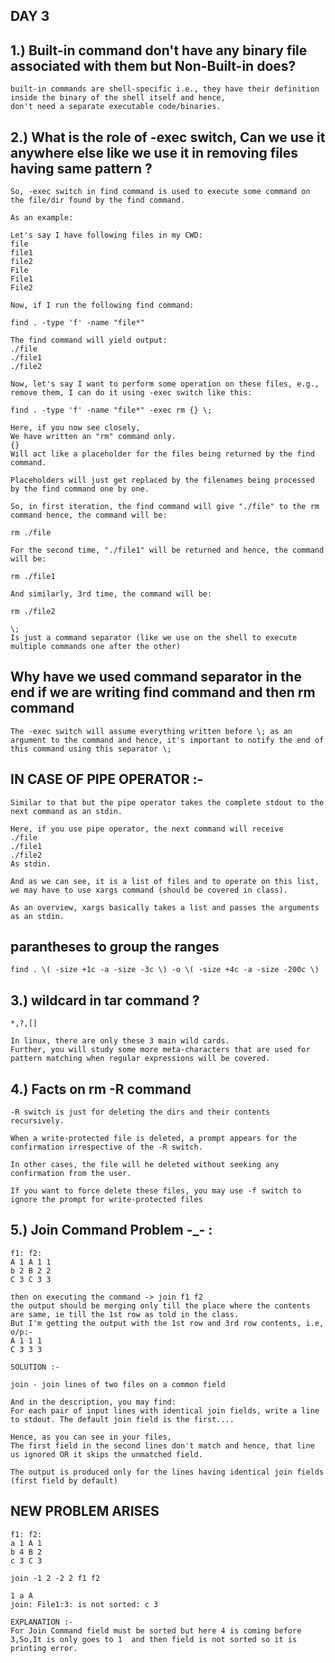  ##                                       DAY 3

## 1.) Built-in command don't have any binary file associated with them but Non-Built-in does?

    built-in commands are shell-specific i.e., they have their definition inside the binary of the shell itself and hence, 
    don't need a separate executable code/binaries.
    
## 2.) What is the role of -exec switch, Can we use it anywhere else like we use it in removing files having same pattern ?

    So, -exec switch in find command is used to execute some command on the file/dir found by the find command.

    As an example:

    Let's say I have following files in my CWD:
    file
    file1
    file2
    File
    File1
    File2

    Now, if I run the following find command:

    find . -type 'f' -name "file*"

    The find command will yield output:
    ./file
    ./file1
    ./file2

    Now, let's say I want to perform some operation on these files, e.g., remove them, I can do it using -exec switch like this:

    find . -type 'f' -name "file*" -exec rm {} \;

    Here, if you now see closely,
    We have written an "rm" command only.
    {}
    Will act like a placeholder for the files being returned by the find command.
    
    Placeholders will just get replaced by the filenames being processed by the find command one by one.

    So, in first iteration, the find command will give "./file" to the rm command hence, the command will be:

    rm ./file

    For the second time, "./file1" will be returned and hence, the command will be:

    rm ./file1

    And similarly, 3rd time, the command will be:

    rm ./file2

    \;
    Is just a command separator (like we use on the shell to execute multiple commands one after the other)
    
##  Why have we used command separator in the end if we are writing find command and then rm command

    The -exec switch will assume everything written before \; as an argument to the command and hence, it's important to notify the end of this command using this separator \;
    
##  IN CASE OF PIPE OPERATOR :-
    
    Similar to that but the pipe operator takes the complete stdout to the next command as an stdin.

    Here, if you use pipe operator, the next command will receive
    ./file
    ./file1
    ./file2
    As stdin.

    And as we can see, it is a list of files and to operate on this list, we may have to use xargs command (should be covered in class).

    As an overview, xargs basically takes a list and passes the arguments as an stdin.
   
##  parantheses to group the ranges

    find . \( -size +1c -a -size -3c \) -o \( -size +4c -a -size -200c \)
    
## 3.) wildcard in tar command ?

    *,?,[]
    
    In linux, there are only these 3 main wild cards.
    Further, you will study some more meta-characters that are used for pattern matching when regular expressions will be covered.
    
## 4.) Facts on rm -R command

    -R switch is just for deleting the dirs and their contents recursively.
    
    When a write-protected file is deleted, a prompt appears for the confirmation irrespective of the -R switch.

    In other cases, the file will he deleted without seeking any confirmation from the user.
    
    If you want to force delete these files, you may use -f switch to ignore the prompt for write-protected files
    
## 5.) Join Command Problem -_- : 

    f1:	f2: 
    A 1	A 1 1
    b 2	B 2 2
    C 3	C 3 3

    then on executing the command -> join f1 f2 
    the output should be merging only till the place where the contents are same, ie till the 1st row as told in the class.
    But I'm getting the output with the 1st row and 3rd row contents, i.e,
    o/p:-
    A 1 1 1
    C 3 3 3
    
    SOLUTION :-
    
    join - join lines of two files on a common field

    And in the description, you may find:
    For each pair of input lines with identical join fields, write a line to stdout. The default join field is the first....

    Hence, as you can see in your files,
    The first field in the second lines don't match and hence, that line us ignored OR it skips the unmatched field.

    The output is produced only for the lines having identical join fields (first field by default)

##  NEW PROBLEM ARISES 
    
    f1:	f2: 
    a 1	A 1
    b 4	B 2
    c 3	C 3
    
    join -1 2 -2 2 f1 f2
    
    1 a A
    join: File1:3: is not sorted: c 3
    
    EXPLANATION :-
    For Join Command field must be sorted but here 4 is coming before 3,So,It is only goes to 1  and then field is not sorted so it is printing error.

